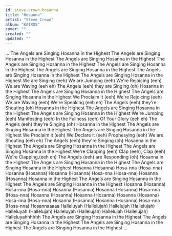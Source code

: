 ```yaml
---
id: steve-crown-hosanna
title: "Hosanna"
artist: "Steve Crown"
album: "KAIROS"
cover: ""
created: ""
updated: ""
---
```


...
The Angels are Singing
Hosanna in the Highest
The Angels are Singing
Hosanna in the Highest
The Angels are Singing
Hosanna in the Highest
The Angels are Singing
Hosanna in the Highest
The Angels are Singing
Hosanna in the Highest
The Angels are Singing
Hosanna in the Highest
The Angels are Singing
Hosanna in the Highest
The Angels are Singing
Hosanna in the Highest
We are Singing (eeh)
We are Jumping (eeh)
We're Rejoicing (eeh)
We are Waving (eeh eh)
The Angels (eeh) they are Singing (oh)
Hosanna in the Highest
The Angels are Singing
Hosanna in the Highest
The Angels are Singing
Hosanna in the Highest
We Proclaim it (eeh)
We're Rejoicing (eeh)
We are Waving (eeh)
We're Speaking (eeh eh)
The Angels (eeh) they're Shouting (oh)
Hosanna in the Highest
The Angels are Singing
Hosanna in the Highest
The Angels are Singing
Hosanna in the Highest
We're Jumping (eeh)
Manifesting (eeh)
In the Fullness (eeh)
Of Your Glory (eeh eh)
The Angels (eeh) they're Singing (oh)
Hosanna in the Highest
The Angels are Singing
Hosanna in the Highest
The Angels are Singing
Hosanna in the Highest
We Proclaim it (eeh)
We Declare it (eeh)
Prophesying (eeh)
We are Shouting (eeh eh)
The Angels (eeh) they're Singing (oh)
Hosanna in the Highest
The Angels are Singing
Hosanna in the Highest
The Angels are Singing
Hosanna in the Highest
We're Clapping (eeh)
Clap (eeh), Clap (eeh)
We're Clapping,(eeh eh)
The Angels (eeh) are Responding (oh)
Hosanna in the Highest
The Angels are Singing
Hosanna in the Highest
The Angels are Singing
Hosanna in the Highest
Hosanna (Hosanna)
Hosa-nna (Hosa-nna)
Hosanna (Hosanna)
Hosanna (Hosanna)
Hosa-nna (Hosa-nna)
Hosanna (Hosanna)
Hosanna in the Highest
The Angels are Singing
Hosanna in the Highest
The Angels are Singing
Hosanna in the Highest
Hosanna (Hosanna)
Hosa-nna (Hosa-nna)
Hosanna (Hosanna)
Hosanna (Hosanna)
Hosa-nna (Hosa-nna)
Hosanna (Hosanna)
Hosanna (Hosanna)
Hosanna (Hosanna)
Hosa-nna (Hosa-nna)
Hosanna (Hosanna)
Hosanna (Hosanna)
Hosa-nna (Hosa-nna)
Hosannaaaaa
Halleluyah (Hallelujah)
Hallelujah (Hallelujah)
Halleluyah (Hallelujah)
Halleluyah (Hallelujah)
Hallelujah (Hallelujah)
Halleluyahhhhhh
The Angels are Singing
Hosanna in the Highest
The Angels are Singing
Hosanna in the Highest
The Angels are Singing
Hosanna in the Highest
The Angels are Singing
Hosanna in the Highest
...